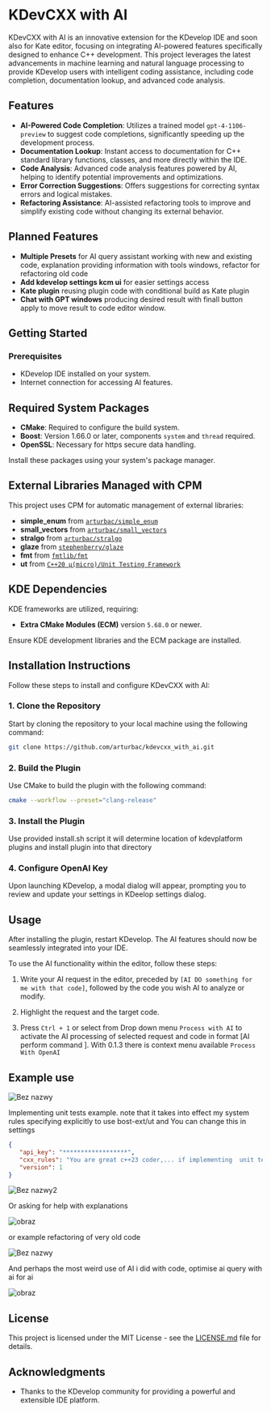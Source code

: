 
# KDevCXX with AI

KDevCXX with AI is an innovative extension for the KDevelop IDE and soon also for Kate editor, focusing on integrating AI-powered features specifically designed to enhance C++ development. This project leverages the latest advancements in machine learning and natural language processing to provide KDevelop users with intelligent coding assistance, including code completion, documentation lookup, and advanced code analysis.

## Features

- **AI-Powered Code Completion**: Utilizes a trained model `gpt-4-1106-preview` to suggest code completions, significantly speeding up the development process.
- **Documentation Lookup**: Instant access to documentation for C++ standard library functions, classes, and more directly within the IDE.
- **Code Analysis**: Advanced code analysis features powered by AI, helping to identify potential improvements and optimizations.
- **Error Correction Suggestions**: Offers suggestions for correcting syntax errors and logical mistakes.
- **Refactoring Assistance**: AI-assisted refactoring tools to improve and simplify existing code without changing its external behavior.

## Planned Features

- **Multiple Presets** for AI query assistant working with new and existing code, explanation providing information with tools windows, refactor for refactoring old code
- **Add kdevelop settings kcm ui** for easier settings access
- **Kate plugin** reusing plugin code with conditional build as Kate plugin
- **Chat with GPT windows** producing desired result with finall button apply to move result to code editor window.
  
## Getting Started

### Prerequisites

- KDevelop IDE installed on your system.
- Internet connection for accessing AI features.


## Required System Packages

- **CMake**: Required to configure the build system.
- **Boost**: Version 1.66.0 or later, components `system` and `thread` required.
- **OpenSSL**: Necessary for https secure data handling.

Install these packages using your system's package manager.

## External Libraries Managed with CPM

This project uses CPM for automatic management of external libraries:

- **simple_enum** from [`arturbac/simple_enum`](https://github.com/arturbac/simple_enum)
- **small_vectors** from [`arturbac/small_vectors`](https://github.com/arturbac/small_vectors)
- **stralgo** from [`arturbac/stralgo`](https://github.com/arturbac/stralgo)
- **glaze** from [`stephenberry/glaze`](https://github.com/stephenberry/glaze)
- **fmt** from [`fmtlib/fmt`](https://github.com/fmtlib/fmt)
- **ut** from [`C++20 μ(micro)/Unit Testing Framework`](https://github.com/boost-ext/ut)
  
## KDE Dependencies

KDE frameworks are utilized, requiring:

- **Extra CMake Modules (ECM)** version `5.68.0` or newer.

Ensure KDE development libraries and the ECM package are installed.

## Installation Instructions

Follow these steps to install and configure KDevCXX with AI:

### 1. Clone the Repository

Start by cloning the repository to your local machine using the following command:

```bash
git clone https://github.com/arturbac/kdevcxx_with_ai.git
```

### 2. Build the Plugin

Use CMake to build the plugin with the following command:

```bash
cmake --workflow --preset="clang-release"
```

### 3. Install the Plugin

Use provided install.sh script it will determine location of kdevplatform plugins and install plugin into that directory


### 4. Configure OpenAI Key

Upon launching KDevelop, a modal dialog will appear, prompting you to review and update your settings in KDeelop settings dialog.

## Usage

After installing the plugin, restart KDevelop. The AI features should now be seamlessly integrated into your IDE.

To use the AI functionality within the editor, follow these steps:

1. Write your AI request in the editor, preceded by `[AI DO something for me with that code]`, followed by the code you wish AI to analyze or modify.

2. Highlight the request and the target code.

3. Press `Ctrl + 1` or select from Drop down menu `Process with AI` to activate the AI processing of selected request and code in format \[AI perform command \]. With 0.1.3 there is context menu available `Process With OpenAI`




## Example use 

![Bez nazwy](https://github.com/arturbac/kdevcxx_with_ai/assets/14975842/b30c6e56-09d7-4cec-b50b-7d1d4d9b1b2a)


Implementing unit tests example. note that it takes into effect my system rules specifying explicitly to use bost-ext/ut and You can change this in settings
```json
{
   "api_key": "******************",
   "cxx_rules": "You are great c++23 coder,... if implementing  unit tests You use boost-ext/ut ...",
   "version": 1
}

```

![Bez nazwy2](https://github.com/arturbac/kdevcxx_with_ai/assets/14975842/dfbe7bbe-ccca-4f3d-b577-52a87c2480fe)

Or asking for help with explanations

![obraz](https://github.com/arturbac/kdevcxx_with_ai/assets/14975842/0f818de6-9146-453d-beed-b66832c9e8ae)

or example refactoring of very old code

![Bez nazwy](https://github.com/arturbac/kdevcxx_with_ai/assets/14975842/f7128298-bcaf-4772-a929-9f94b23579c1)

And perhaps the most weird use of AI i did with code, optimise ai query with ai for ai

![obraz](https://github.com/arturbac/kdevcxx_with_ai/assets/14975842/a4ec262c-e805-4252-ab45-01b59be4ce38)


## License

This project is licensed under the MIT License - see the [LICENSE.md](LICENSE.md) file for details.

## Acknowledgments

- Thanks to the KDevelop community for providing a powerful and extensible IDE platform.

